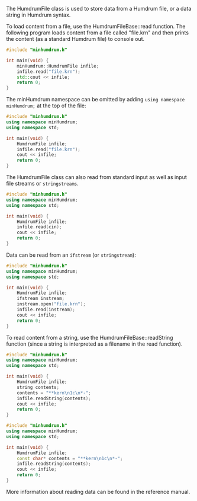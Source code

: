
The <span class="class-HumdrumFile">HumdrumFile</span> class is used to 
store data from a Humdrum file, or a data string in Humdrum syntax. 


To load content from a file, use the 
<span class="mhcf paren noc dot">HumdrumFileBase::read</span> 
function.  The following program loads content from a file 
called "file.krn" and then prints the content (as a standard 
Humdrum file) to console out.

```cpp
#include "minhumdrum.h"

int main(void) {
	minHumdrum::HumdrumFile infile;
	infile.read("file.krn");
	std::cout << infile;
	return 0;
}
```


The minHumdrum namespace can be omitted by adding `using namespace minHumdrum;`
at the top of the file:

```cpp
#include "minhumdrum.h"
using namespace minHumdrum;
using namespace std;

int main(void) {
	HumdrumFile infile;
	infile.read("file.krn");
	cout << infile;
	return 0;
}
```

The HumdrumFile class can also read from standard input as well as
input file streams or `stringstreams`.


```cpp
#include "minhumdrum.h"
using namespace minHumdrum;
using namespace std;

int main(void) {
	HumdrumFile infile;
	infile.read(cin);
	cout << infile;
	return 0;
}
```

Data can be read from an `ifstream` (or `stringstream`):

```cpp
#include "minhumdrum.h"
using namespace minHumdrum;
using namespace std;

int main(void) {
	HumdrumFile infile;
	ifstream instream;
	instream.open("file.krn");
	infile.read(instream);
	cout << infile;
	return 0;
}
```

To read content from a string, use the 
<span class="mhcf paren">HumdrumFileBase::readString</span> 
function (since a string is interpreted as a filename in the
read function).

```cpp
#include "minhumdrum.h"
using namespace minHumdrum;
using namespace std;

int main(void) {
	HumdrumFile infile;
	string contents;
	contents = "**kern\n1c\n*-";
	infile.readString(contents);
	cout << infile;
	return 0;
}
```

```cpp
#include "minhumdrum.h"
using namespace minHumdrum;
using namespace std;

int main(void) {
	HumdrumFile infile;
	const char* contents = "**kern\n1c\n*-";
	infile.readString(contents);
	cout << infile;
	return 0;
}
```

More information about reading data can be found in the 
<span class="ref-read">reference manual</span>.




